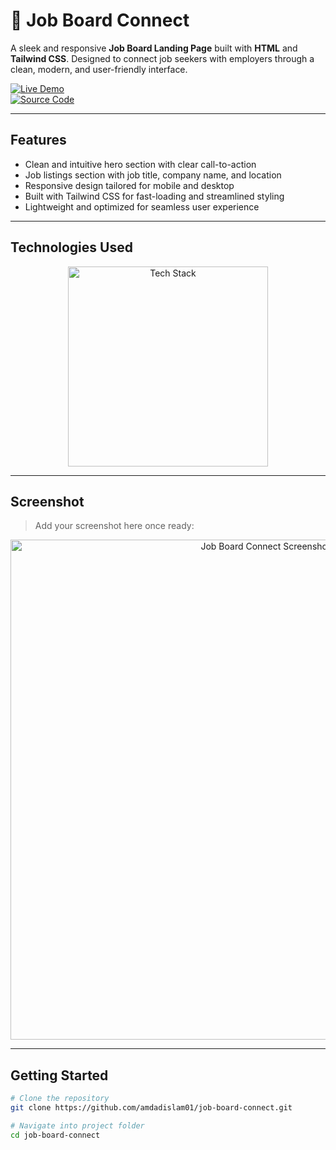 #  💼 Job Board Connect 

A sleek and responsive **Job Board Landing Page** built with **HTML** and **Tailwind CSS**. Designed to connect job seekers with employers through a clean, modern, and user-friendly interface.

[![Live Demo](https://img.shields.io/badge/🚀_Live_Demo-00C7B7?style=for-the-badge&logo=netlify&logoColor=white)](https://amdadislam01.github.io/job-board-connect/)  
[![Source Code](https://img.shields.io/badge/💻_Source_Code-181717?style=for-the-badge&logo=github&logoColor=white)](https://github.com/amdadislam01/job-board-connect)

---

##  Features

-  Clean and intuitive hero section with clear call-to-action
-  Job listings section with job title, company name, and location
-  Responsive design tailored for mobile and desktop
-  Built with Tailwind CSS for fast-loading and streamlined styling
-  Lightweight and optimized for seamless user experience

---

##  Technologies Used

<p align="center">
  <img src="https://skillicons.dev/icons?i=html,tailwindcss,js,netlify,github" alt="Tech Stack" width="320"/>
</p>

---

##  Screenshot

> Add your screenshot here once ready:

<p align="center">
  <img src="https://i.postimg.cc/YOUR_IMAGE_LINK.png" alt="Job Board Connect Screenshot" width="800"/>
</p>

---



##  Getting Started

```bash
# Clone the repository
git clone https://github.com/amdadislam01/job-board-connect.git

# Navigate into project folder
cd job-board-connect





